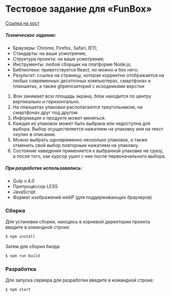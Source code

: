 # Тестовое задание для  «FunBox»
[Ссылка на хост](https://galanovi.github.io/)

##### Техническое задание:
 - Браузеры: Chrome, Firefox, Safari, IE11;
 - Стандарты: на ваше усмотрение;
 - Структура проекта: на ваше усмотрение;
 - Инструменты: любой сборщик на платформе Node.js;
 - Библиотеки: приветствуется React, но можно и без него;
 - Результат: ссылка на страницу, которая корректно отображается на любых
   современных десктопных компьютерах, смартфонах и планшетах, а также gitрепозиторий
   с исходниками верстки

1. Фон занимает всю площадь экрана, блок находится по центру вертикально и
горизонтально.
2. На планшетах упаковки располагаются треугольником, на смартфонах друг
под другом.
3. Информация о продукте может меняться.
4. Каждая из упаковок может быть выбрана или недоступна для выбора. Выбор
осуществляется нажатием на упаковку или на текст «купи» в описании.
5. Можно выбрать одновременно несколько упаковок, а также отменить свой
выбор повторным нажатием на упаковку.
6. Состояние наведения применяется к выбранной упаковке не сразу, а после
того, как курсор ушел с нее после первоначального выбора. 

##### При разработке использовались:
  - Gulp v.4.0
  - Препроцессор LESS
  - JavaScript
  - Формат изображений webP (для поддерживающих браузеров)

### Сборка
Для установки сборки, находясь в корневой директории проекта введите в командной строке:
```sh
$ npm install
```
Затем для сборки билда:
```sh
$ npm run build
```

### Разработка

Для запуска сервера для разработки введите в командной строке:
```sh
$ npm start
```
